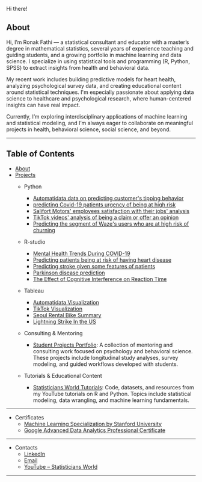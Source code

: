 Hi there!
## About
Hi, I’m Ronak Fathi — a statistical consultant and educator with a master’s degree in mathematical statistics, several years of experience teaching and guiding students, and a growing portfolio in machine learning and data science. I specialize in using statistical tools and programming (R, Python, SPSS) to extract insights from health and behavioral data.

My recent work includes building predictive models for heart health, analyzing psychological survey data, and creating educational content around statistical techniques. I'm especially passionate about applying data science to healthcare and psychological research, where human-centered insights can have real impact.

Currently, I’m exploring interdisciplinary applications of machine learning and statistical modeling, and I’m always eager to collaborate on meaningful projects in health, behavioral science, social science, and beyond.

---

## Table of Contents
- [About](https://github.com/RoniF-pixel/Data-Analytics-Portfolio#about)
- [Projects](https://github.com/RoniF-pixel/Data-Analytics-Portfolio#projects)
    - Python
       - [Automatidata data on predicting customer's tipping behavior](https://github.com/RoniF-pixel/Projects/tree/main/Automatidata)
       - [predicting Covid-19 patients urgency of being at high risk](https://github.com/RoniF-pixel/Projects/tree/main/Covid-19)
       - [Salifort Motors' employees satisfaction with their jobs' analysis](https://github.com/RoniF-pixel/Projects/tree/main/Salifort%20Motors)
       - [TikTok videos' analysis of being a claim or offer an opinion](https://github.com/RoniF-pixel/Projects/tree/main/TikTok)
       - [Predicting the segment of Waze's users who are at high risk of churning](https://github.com/RoniF-pixel/Projects/tree/main/Waze)


    - R-studio
       - [Mental Health Trends During COVID-19](https://github.com/RoniF-pixel/R-projects/tree/main/Covid)
       - [Predicting patients being at risk of having heart disease](https://github.com/RoniF-pixel/R-projects/tree/main/Heart%20Rate)
       - [Predicting stroke given some features of patients](https://github.com/RoniF-pixel/R-projects/tree/main/Stroke%20Prediction)
       - [Parkinson disease prediction](https://github.com/RoniF-pixel/R-projects/tree/main/Parkinson%20Disease)
       - [The Effect of Cognitive Interference on Reaction Time](https://github.com/RoniF-pixel/R-projects/tree/main/Cognitive%20Load%20%26%20Decision-Making%20Using%20Reaction%20Time%20Data)
  
    - Tableau
       - [Automatidata Visualization](https://public.tableau.com/app/profile/ronak.fathi/viz/Automatidataproject_17092831021750/Sheet2)
       - [TikTok Visualization](https://public.tableau.com/app/profile/ronak.fathi/viz/TikTokProject_17092911172030/Story1)
       - [Seoul Rental Bike Summary](https://public.tableau.com/app/profile/ronak.fathi/viz/seoul-rental-bikes/Dashboard1)
       - [Lightning Strike In the US](https://public.tableau.com/app/profile/ronak.fathi/viz/nos-2009-2018/Dashboard4)
        

    -  Consulting & Mentoring

       - [Student Projects Portfolio](https://github.com/RoniF-pixel/Student-Projects-Portfolio): A collection of mentoring and consulting work focused on psychology and behavioral 
         science. These projects include longitudinal study analyses, survey modeling, and guided workflows developed with students.

    
    - Tutorials & Educational Content

      - [Statisticians World Tutorials](https://github.com/RoniF-pixel/Statisticians-World-Tutorials): Code, datasets, and resources from my YouTube tutorials on R and Python. Topics 
        include statistical modeling, data wrangling, and machine learning fundamentals.

 ---
 
 - Certificates 
    - [Machine Learning Specialization by Stanford University](https://coursera.org/share/55be9360748683122474a7118bd764f2)
    - [Google Advanced Data Analytics Professional Certificate](https://www.credly.com/badges/53b0562d-9aab-4204-8b5d-f520890b456a/linked_in?t=scnypb)
  
---

 - Contacts
    - [LinkedIn](https://www.linkedin.com/in/ronak-fathi/)
    - [Email](ronakfstat@gmail.com)
    - [YouTube – Statisticians World](https://www.youtube.com/@StatisticiansWorld)

---





